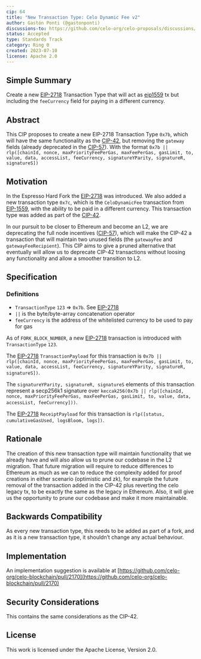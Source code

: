 ```yaml
---
cip: 64
title: "New Transaction Type: Celo Dynamic Fee v2"
author: Gastón Ponti (@gastonponti)
discussions-to: https://github.com/celo-org/celo-proposals/discussions/393
status: Accepted
type: Standards Track
category: Ring 0
created: 2023-07-10
license: Apache 2.0
---
```


## Simple Summary

Create a new [EIP-2718](https://eips.ethereum.org/EIPS/eip-2718) Transaction Type that will act as [eip1559](https://eips.ethereum.org/EIPS/eip-1559) tx but including the `feeCurrency` field for paying in a different currency.

## Abstract

This CIP proposes to create a new EIP-2718 Transaction Type `0x7b`, which will have the same functionality as the [CIP-42](https://github.com/celo-org/celo-proposals/blob/master/CIPs/cip-0042.md), but removing the `gateway` fields (already deprecated in the [CIP-57](https://github.com/celo-org/celo-proposals/blob/master/CIPs/cip-0057.md)).
With the format `0x7b || rlp([chainId, nonce, maxPriorityFeePerGas, maxFeePerGas, gasLimit, to, value, data, accessList, feeCurrency, signatureYParity, signatureR, signatureS])`

## Motivation

In the Espresso Hard Fork the [EIP-2718](https://eips.ethereum.org/EIPS/eip-2718) was introduced. We also added a new transaction type `0x7c`, which is the `CeloDynamicFee` transaction from [EIP-1559](https://eips.ethereum.org/EIPS/eip-1559), with the ability to be paid in a different currency. This transaction type was added as part of the [CIP-42](https://github.com/celo-org/celo-proposals/blob/master/CIPs/cip-0042.md).

In our pursuit to be closer to Ethereum and become an L2, we are deprecating the full node incentives ([CIP-57](https://github.com/celo-org/celo-proposals/blob/master/CIPs/cip-0057.md)), which will make the CIP-42 a transaction that will maintain two unused fields (the `gatewayFee` and `gatewayFeeRecipient`). This CIP aims to give a pruned alternative that eventually will allow us to deprecate CIP-42 transactions without loosing any functionality and allow a smoother transition to L2.

## Specification

### Definitions

- `TransactionType` `123` ⇒ `0x7b`. See [EIP-2718](https://eips.ethereum.org/EIPS/eip-2718)
- `||` is the byte/byte-array concatenation operator
- `feeCurrency` is the address of the whitelisted currency to be used to pay for gas

As of `FORK_BLOCK_NUMBER`, a new [EIP-2718](https://eips.ethereum.org/EIPS/eip-2718) transaction is introduced with `TransactionType` `123`.

The [EIP-2718](https://eips.ethereum.org/EIPS/eip-2718) `TransactionPayload` for this transaction is `0x7b || rlp([chainId, nonce, maxPriorityFeePerGas, maxFeePerGas, gasLimit, to, value, data, accessList, feeCurrency, signatureYParity, signatureR, signatureS])`.

The `signatureYParity, signatureR, signatureS` elements of this transaction represent a secp256k1 signature over `keccak256(0x7b || rlp([chainId, nonce, maxPriorityFeePerGas, maxFeePerGas, gasLimit, to, value, data, accessList, feeCurrency]))`.

The [EIP-2718](https://eips.ethereum.org/EIPS/eip-2718) `ReceiptPayload` for this transaction is `rlp([status, cumulativeGasUsed, logsBloom, logs])`.

## Rationale

The creation of this new transaction type will maintain functionality that we already have and will also allow us to prune our codebase in the L2 migration. That future migration will require to reduce differences to Ethereum as much as we can to reduce the complexity added for proof creations in either scenario (optimistic and zk), for example the future removal of the transaction added in the CIP-42 plus reverting the celo legacy tx, to be exactly the same as the legacy in Ethereum. Also, it will give us the opportunity to prune our codebase and make it more maintainable.

## Backwards Compatibility

As every new transaction type, this needs to be added as part of a fork, and as it is a new transaction type, it shouldn’t change any actual behaviour.

## Implementation

An implementation suggestion is available at [https://github.com/celo-org/celo-blockchain/pull/2170](https://github.com/celo-org/celo-blockchain/pull/2170)

## Security Considerations

This contains the same considerations as the CIP-42.

## License

This work is licensed under the Apache License, Version 2.0.
